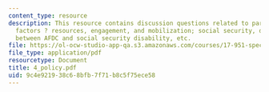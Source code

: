```yaml
---
content_type: resource
description: This resource contains discussion questions related to participatory
  factors ? resources, engagement, and mobilization; social security, differences
  between AFDC and social security disability, etc.
file: https://ol-ocw-studio-app-qa.s3.amazonaws.com/courses/17-951-special-graduate-topic-in-political-science-political-behavior-fall-2005/9c4e921938c68bfb7f71b8c5f75ece58_4_policy.pdf
file_type: application/pdf
resourcetype: Document
title: 4_policy.pdf
uid: 9c4e9219-38c6-8bfb-7f71-b8c5f75ece58
---
```

